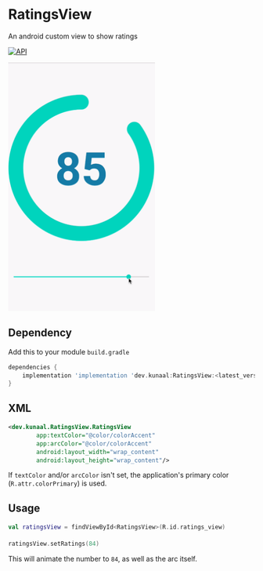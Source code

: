 # RatingsView
An android custom view to show ratings

[![API](https://img.shields.io/badge/API-16%2B-brightgreen.svg?style=flat)](https://android-arsenal.com/api?level=16)


<img src="static/preview.gif" alt="sample" title="sample" width="300"/>

## Dependency
Add this to your module `build.gradle`
```gradle
dependencies {
    implementation 'implementation 'dev.kunaal:RatingsView:<latest_version>'
}
```

## XML 
```xml
<dev.kunaal.RatingsView.RatingsView
        app:textColor="@color/colorAccent"
        app:arcColor="@color/colorAccent"
        android:layout_width="wrap_content"
        android:layout_height="wrap_content"/>
```
If `textColor` and/or `arcColor` isn't set, the application's primary color (`R.attr.colorPrimary`) is used.

## Usage
```kotlin
val ratingsView = findViewById<RatingsView>(R.id.ratings_view)

ratingsView.setRatings(84)
```
This will animate the number to `84`, as well as the arc itself.